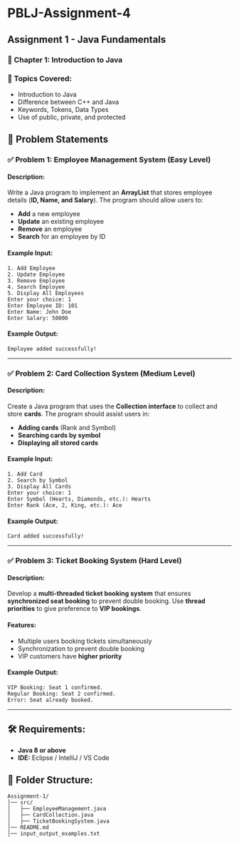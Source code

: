 # PBLJ-Assignment-4

## Assignment 1 - Java Fundamentals

### 📖 Chapter 1: Introduction to Java

### 🔹 Topics Covered:
- Introduction to Java
- Difference between C++ and Java
- Keywords, Tokens, Data Types
- Use of public, private, and protected

## 📝 Problem Statements

### ✅ Problem 1: Employee Management System (Easy Level)
#### Description:
Write a Java program to implement an **ArrayList** that stores employee details (**ID, Name, and Salary**). The program should allow users to:

- **Add** a new employee
- **Update** an existing employee
- **Remove** an employee
- **Search** for an employee by ID

#### Example Input:
```
1. Add Employee
2. Update Employee
3. Remove Employee
4. Search Employee
5. Display All Employees
Enter your choice: 1
Enter Employee ID: 101
Enter Name: John Doe
Enter Salary: 50000
```
#### Example Output:
```
Employee added successfully!
```

---

### ✅ Problem 2: Card Collection System (Medium Level)
#### Description:
Create a Java program that uses the **Collection interface** to collect and store **cards**. The program should assist users in:

- **Adding cards** (Rank and Symbol)
- **Searching cards by symbol**
- **Displaying all stored cards**

#### Example Input:
```
1. Add Card
2. Search by Symbol
3. Display All Cards
Enter your choice: 1
Enter Symbol (Hearts, Diamonds, etc.): Hearts
Enter Rank (Ace, 2, King, etc.): Ace
```
#### Example Output:
```
Card added successfully!
```

---

### ✅ Problem 3: Ticket Booking System (Hard Level)
#### Description:
Develop a **multi-threaded ticket booking system** that ensures **synchronized seat booking** to prevent double booking. Use **thread priorities** to give preference to **VIP bookings**.

#### Features:
- Multiple users booking tickets simultaneously
- Synchronization to prevent double booking
- VIP customers have **higher priority**

#### Example Output:
```
VIP Booking: Seat 1 confirmed.
Regular Booking: Seat 2 confirmed.
Error: Seat already booked.
```

---

## 🛠 Requirements:
- **Java 8 or above**
- **IDE:** Eclipse / IntelliJ / VS Code

## 📂 Folder Structure:
```
Assignment-1/
│── src/
│   ├── EmployeeManagement.java
│   ├── CardCollection.java
│   ├── TicketBookingSystem.java
│── README.md
│── input_output_examples.txt
```

